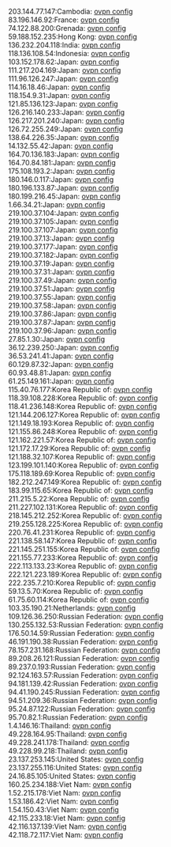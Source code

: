 203.144.77.147:Cambodia: [ovpn config](vpn/203_144_77_147.ovpn)  
83.196.146.92:France: [ovpn config](vpn/83_196_146_92.ovpn)  
74.122.88.200:Grenada: [ovpn config](vpn/74_122_88_200.ovpn)  
59.188.152.235:Hong Kong: [ovpn config](vpn/59_188_152_235.ovpn)  
136.232.204.118:India: [ovpn config](vpn/136_232_204_118.ovpn)  
118.136.108.54:Indonesia: [ovpn config](vpn/118_136_108_54.ovpn)  
103.152.178.62:Japan: [ovpn config](vpn/103_152_178_62.ovpn)  
111.217.204.169:Japan: [ovpn config](vpn/111_217_204_169.ovpn)  
111.96.126.247:Japan: [ovpn config](vpn/111_96_126_247.ovpn)  
114.16.18.46:Japan: [ovpn config](vpn/114_16_18_46.ovpn)  
118.154.9.31:Japan: [ovpn config](vpn/118_154_9_31.ovpn)  
121.85.136.123:Japan: [ovpn config](vpn/121_85_136_123.ovpn)  
126.216.140.233:Japan: [ovpn config](vpn/126_216_140_233.ovpn)  
126.217.201.240:Japan: [ovpn config](vpn/126_217_201_240.ovpn)  
126.72.255.249:Japan: [ovpn config](vpn/126_72_255_249.ovpn)  
138.64.226.35:Japan: [ovpn config](vpn/138_64_226_35.ovpn)  
14.132.55.42:Japan: [ovpn config](vpn/14_132_55_42.ovpn)  
164.70.136.183:Japan: [ovpn config](vpn/164_70_136_183.ovpn)  
164.70.84.181:Japan: [ovpn config](vpn/164_70_84_181.ovpn)  
175.108.193.2:Japan: [ovpn config](vpn/175_108_193_2.ovpn)  
180.146.0.117:Japan: [ovpn config](vpn/180_146_0_117.ovpn)  
180.196.133.87:Japan: [ovpn config](vpn/180_196_133_87.ovpn)  
180.199.216.45:Japan: [ovpn config](vpn/180_199_216_45.ovpn)  
1.66.34.21:Japan: [ovpn config](vpn/1_66_34_21.ovpn)  
219.100.37.104:Japan: [ovpn config](vpn/219_100_37_104.ovpn)  
219.100.37.105:Japan: [ovpn config](vpn/219_100_37_105.ovpn)  
219.100.37.107:Japan: [ovpn config](vpn/219_100_37_107.ovpn)  
219.100.37.13:Japan: [ovpn config](vpn/219_100_37_13.ovpn)  
219.100.37.177:Japan: [ovpn config](vpn/219_100_37_177.ovpn)  
219.100.37.182:Japan: [ovpn config](vpn/219_100_37_182.ovpn)  
219.100.37.19:Japan: [ovpn config](vpn/219_100_37_19.ovpn)  
219.100.37.31:Japan: [ovpn config](vpn/219_100_37_31.ovpn)  
219.100.37.49:Japan: [ovpn config](vpn/219_100_37_49.ovpn)  
219.100.37.51:Japan: [ovpn config](vpn/219_100_37_51.ovpn)  
219.100.37.55:Japan: [ovpn config](vpn/219_100_37_55.ovpn)  
219.100.37.58:Japan: [ovpn config](vpn/219_100_37_58.ovpn)  
219.100.37.86:Japan: [ovpn config](vpn/219_100_37_86.ovpn)  
219.100.37.87:Japan: [ovpn config](vpn/219_100_37_87.ovpn)  
219.100.37.96:Japan: [ovpn config](vpn/219_100_37_96.ovpn)  
27.85.1.30:Japan: [ovpn config](vpn/27_85_1_30.ovpn)  
36.12.239.250:Japan: [ovpn config](vpn/36_12_239_250.ovpn)  
36.53.241.41:Japan: [ovpn config](vpn/36_53_241_41.ovpn)  
60.129.87.32:Japan: [ovpn config](vpn/60_129_87_32.ovpn)  
60.93.48.81:Japan: [ovpn config](vpn/60_93_48_81.ovpn)  
61.25.149.161:Japan: [ovpn config](vpn/61_25_149_161.ovpn)  
115.40.76.177:Korea Republic of: [ovpn config](vpn/115_40_76_177.ovpn)  
118.39.108.228:Korea Republic of: [ovpn config](vpn/118_39_108_228.ovpn)  
118.41.236.148:Korea Republic of: [ovpn config](vpn/118_41_236_148.ovpn)  
121.144.206.127:Korea Republic of: [ovpn config](vpn/121_144_206_127.ovpn)  
121.149.18.193:Korea Republic of: [ovpn config](vpn/121_149_18_193.ovpn)  
121.155.86.248:Korea Republic of: [ovpn config](vpn/121_155_86_248.ovpn)  
121.162.221.57:Korea Republic of: [ovpn config](vpn/121_162_221_57.ovpn)  
121.172.17.29:Korea Republic of: [ovpn config](vpn/121_172_17_29.ovpn)  
121.188.32.107:Korea Republic of: [ovpn config](vpn/121_188_32_107.ovpn)  
123.199.101.140:Korea Republic of: [ovpn config](vpn/123_199_101_140.ovpn)  
175.118.189.69:Korea Republic of: [ovpn config](vpn/175_118_189_69.ovpn)  
182.212.247.149:Korea Republic of: [ovpn config](vpn/182_212_247_149.ovpn)  
183.99.115.65:Korea Republic of: [ovpn config](vpn/183_99_115_65.ovpn)  
211.215.5.22:Korea Republic of: [ovpn config](vpn/211_215_5_22.ovpn)  
211.227.102.131:Korea Republic of: [ovpn config](vpn/211_227_102_131.ovpn)  
218.145.212.252:Korea Republic of: [ovpn config](vpn/218_145_212_252.ovpn)  
219.255.128.225:Korea Republic of: [ovpn config](vpn/219_255_128_225.ovpn)  
220.76.41.231:Korea Republic of: [ovpn config](vpn/220_76_41_231.ovpn)  
221.138.58.147:Korea Republic of: [ovpn config](vpn/221_138_58_147.ovpn)  
221.145.251.155:Korea Republic of: [ovpn config](vpn/221_145_251_155.ovpn)  
221.155.77.233:Korea Republic of: [ovpn config](vpn/221_155_77_233.ovpn)  
222.113.133.23:Korea Republic of: [ovpn config](vpn/222_113_133_23.ovpn)  
222.121.223.189:Korea Republic of: [ovpn config](vpn/222_121_223_189.ovpn)  
222.235.7.210:Korea Republic of: [ovpn config](vpn/222_235_7_210.ovpn)  
59.13.5.70:Korea Republic of: [ovpn config](vpn/59_13_5_70.ovpn)  
61.75.60.114:Korea Republic of: [ovpn config](vpn/61_75_60_114.ovpn)  
103.35.190.21:Netherlands: [ovpn config](vpn/103_35_190_21.ovpn)  
109.126.36.250:Russian Federation: [ovpn config](vpn/109_126_36_250.ovpn)  
130.255.132.53:Russian Federation: [ovpn config](vpn/130_255_132_53.ovpn)  
176.50.14.59:Russian Federation: [ovpn config](vpn/176_50_14_59.ovpn)  
46.191.190.38:Russian Federation: [ovpn config](vpn/46_191_190_38.ovpn)  
78.157.231.168:Russian Federation: [ovpn config](vpn/78_157_231_168.ovpn)  
89.208.26.121:Russian Federation: [ovpn config](vpn/89_208_26_121.ovpn)  
89.237.0.193:Russian Federation: [ovpn config](vpn/89_237_0_193.ovpn)  
92.124.163.57:Russian Federation: [ovpn config](vpn/92_124_163_57.ovpn)  
94.181.139.42:Russian Federation: [ovpn config](vpn/94_181_139_42.ovpn)  
94.41.190.245:Russian Federation: [ovpn config](vpn/94_41_190_245.ovpn)  
94.51.209.36:Russian Federation: [ovpn config](vpn/94_51_209_36.ovpn)  
95.24.87.122:Russian Federation: [ovpn config](vpn/95_24_87_122.ovpn)  
95.70.82.1:Russian Federation: [ovpn config](vpn/95_70_82_1.ovpn)  
1.4.146.16:Thailand: [ovpn config](vpn/1_4_146_16.ovpn)  
49.228.164.95:Thailand: [ovpn config](vpn/49_228_164_95.ovpn)  
49.228.241.178:Thailand: [ovpn config](vpn/49_228_241_178.ovpn)  
49.228.99.218:Thailand: [ovpn config](vpn/49_228_99_218.ovpn)  
23.137.253.145:United States: [ovpn config](vpn/23_137_253_145.ovpn)  
23.137.255.116:United States: [ovpn config](vpn/23_137_255_116.ovpn)  
24.16.85.105:United States: [ovpn config](vpn/24_16_85_105.ovpn)  
160.25.234.188:Viet Nam: [ovpn config](vpn/160_25_234_188.ovpn)  
1.52.215.178:Viet Nam: [ovpn config](vpn/1_52_215_178.ovpn)  
1.53.186.42:Viet Nam: [ovpn config](vpn/1_53_186_42.ovpn)  
1.54.150.43:Viet Nam: [ovpn config](vpn/1_54_150_43.ovpn)  
42.115.233.18:Viet Nam: [ovpn config](vpn/42_115_233_18.ovpn)  
42.116.137.139:Viet Nam: [ovpn config](vpn/42_116_137_139.ovpn)  
42.118.72.117:Viet Nam: [ovpn config](vpn/42_118_72_117.ovpn)  
